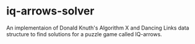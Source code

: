 # iq-arrows-solver
An implementaion of Donald Knuth's Algorithm X and Dancing Links data structure to find solutions for a puzzle game called IQ-arrows.
